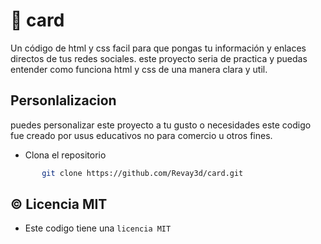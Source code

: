 # 🎁 card
Un código de html y css facil para que pongas tu información y enlaces directos de tus redes sociales. este proyecto seria de practica y puedas entender como funciona html y css de una manera clara y util.

## Personlalizacion
puedes personalizar este proyecto a tu gusto o necesidades este codigo fue creado por usus educativos no para comercio u otros fines.

+ Clona el repositorio
```Bash
       git clone https://github.com/Revay3d/card.git
```
 

## © Licencia MIT
   + Este codigo tiene una ``licencia MIT``